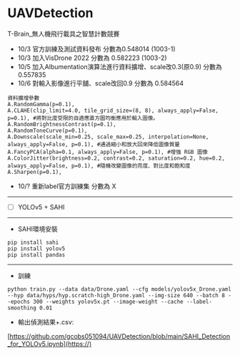 # UAVDetection
T-Brain_無人機飛行載具之智慧計數競賽

* 10/3 官方訓練及測試資料發布 分數為0.548014 (1003-1)
* 10/3 加入VisDrone 2022 分數為 0.582223 (1003-2)
* 10/5 加入Albumentation演算法進行資料擴增、scale改0.3(原0.9) 分數為 0.557835
* 10/6 對輸入影像進行平舖、scale改回0.9 分數為 0.584564
```
資料擴增參數
A.RandomGamma(p=0.1),
A.CLAHE(clip_limit=4.0, tile_grid_size=(8, 8), always_apply=False, p=0.1), #將對比度受限的自適應直方圖均衡應用於輸入圖像。
A.RandomBrightnessContrast(p=0.1),
A.RandomToneCurve(p=0.1),
A.Downscale(scale_min=0.25, scale_max=0.25, interpolation=None, always_apply=False, p=0.1), #通過縮小和放大回來降低圖像質量
A.FancyPCA(alpha=0.1, always_apply=False, p=0.1), #增強 RGB 圖像
A.ColorJitter(brightness=0.2, contrast=0.2, saturation=0.2, hue=0.2, always_apply=False, p=0.1), #隨機改變圖像的亮度、對比度和飽和度
A.Sharpen(p=0.1),
```
* 10/? 重新label官方訓練集 分數為 X

---


- [ ] YOLOv5 + SAHI

---

* SAHI環境安裝
```
pip install sahi
pip install yolov5
pip install pandas
```

---
* 訓練
```
python train.py --data data/Drone.yaml --cfg models/yolov5x_Drone.yaml --hyp data/hyps/hyp.scratch-high_Drone.yaml --img-size 640 --batch 8 --epochs 300 --weights yolov5x.pt --image-weight --cache --label-smoothing 0.01
```

* 輸出偵測結果+.csv:
> 
[https://github.com/gcobs051094/UAVDetection/blob/main/SAHI_Detection_for_YOLOv5.ipynb](https://)
